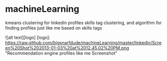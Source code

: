 machineLearning
===============

kmeans clustering for linkedin profiles skills tag clustering, and algorithm for finding profiles just like me based on skills tags


![alt text][logo]
[logo]: https://raw.github.com/bigsnarfdude/machineLearning/master/linkedin/Screen%20Shot%202013-01-03%20at%2012.45.02%20PM.png "Recommendation engine profiles like me Screenshot"
